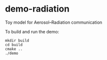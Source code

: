 # demo-radiation
Toy model for Aerosol&ndash;Radiation communication

To build and run the demo:

```
mkdir build
cd build
cmake ..
./demo
```
